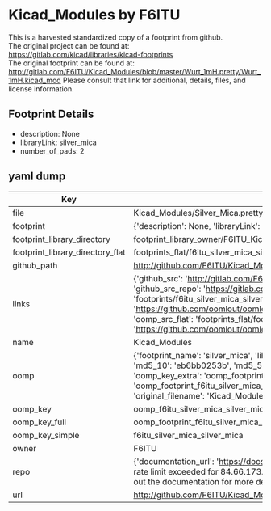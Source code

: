 # Kicad_Modules by F6ITU  
This is a harvested standardized copy of a footprint from github.  
The original project can be found at:  
https://gitlab.com/kicad/libraries/kicad-footprints  
The original footprint can be found at:
http://gitlab.com/F6ITU/Kicad_Modules/blob/master/Wurt_1mH.pretty/Wurt_1mH.kicad_mod
Please consult that link for additional, details, files, and license information.  
## Footprint Details
* description: None  
* libraryLink: silver_mica  
* number_of_pads: 2  
## yaml dump  
| Key | Value |  
| --- | --- |  
| file | Kicad_Modules/Silver_Mica.pretty/silver_mica.kicad_mod |  
| footprint | {'description': None, 'libraryLink': 'silver_mica', 'number_of_pads': 2} |  
| footprint_library_directory | footprint_library_owner/F6ITU_Kicad_Modules |  
| footprint_library_directory_flat | footprints_flat/f6itu_silver_mica_silver_mica/working |  
| github_path | http://github.com/F6ITU/Kicad_Modules/blob/master/Silver_Mica.pretty/silver_mica.kicad_mod |  
| links | {'github_src': 'http://gitlab.com/F6ITU/Kicad_Modules/blob/master/Wurt_1mH.pretty/Wurt_1mH.kicad_mod', 'github_src_repo': 'https://gitlab.com/kicad/libraries/kicad-footprints', 'oomp_bot': 'footprints/f6itu_silver_mica_silver_mica/working', 'oomp_bot_github': 'https://github.com/oomlout/oomlout_oomp_footprint_bot/tree/main/footprints/f6itu_silver_mica_silver_mica/working', 'oomp_src_flat': 'footprints_flat/footprints_flat/f6itu_silver_mica_silver_mica/working', 'oomp_src_flat_github': 'https://github.com/oomlout/oomlout_oomp_footprint_src/tree/main/footprints_flat/f6itu_silver_mica_silver_mica/working'} |  
| name | Kicad_Modules |  
| oomp | {'footprint_name': 'silver_mica', 'library_name': 'silver_mica', 'md5': 'eb6bb0253b6941219f2078b5ef464442', 'md5_10': 'eb6bb0253b', 'md5_5': 'eb6bb', 'md5_6': 'eb6bb0', 'oomp_key': 'oomp_f6itu_silver_mica_silver_mica', 'oomp_key_extra': 'oomp_footprint_f6itu_silver_mica_silver_mica', 'oomp_key_full': 'oomp_footprint_f6itu_silver_mica_silver_mica_eb6bb0', 'oomp_key_simple': 'f6itu_silver_mica_silver_mica', 'original_filename': 'Kicad_Modules/Silver_Mica.pretty/silver_mica.kicad_mod', 'owner_name': 'f6itu'} |  
| oomp_key | oomp_f6itu_silver_mica_silver_mica |  
| oomp_key_full | oomp_footprint_f6itu_silver_mica_silver_mica |  
| oomp_key_simple | f6itu_silver_mica_silver_mica |  
| owner | F6ITU |  
| repo | {'documentation_url': 'https://docs.github.com/rest/overview/resources-in-the-rest-api#rate-limiting', 'message': "API rate limit exceeded for 84.66.173.59. (But here's the good news: Authenticated requests get a higher rate limit. Check out the documentation for more details.)"} |  
| url | http://github.com/F6ITU/Kicad_Modules |  

